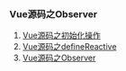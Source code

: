 ### Vue源码之Observer

1. [Vue源码之初始化操作](./index)
2. [Vue源码之defineReactive](./Vue源码之defineReactive)
3. [Vue源码之Observer](./Vue源码之Observer)
